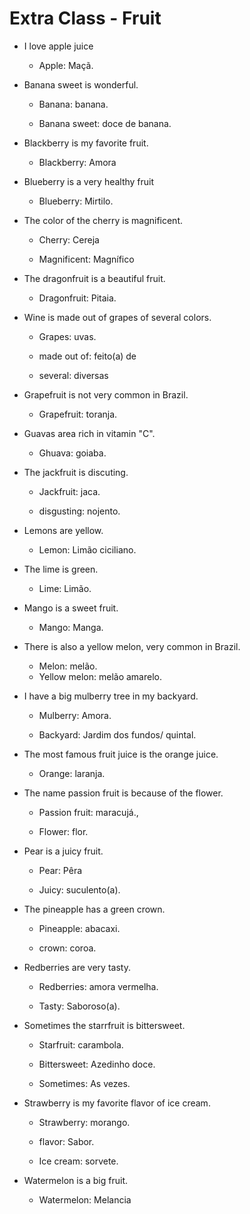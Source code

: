 # Extra Class - Fruit

* I love apple juice

	- Apple: Maçã.

* Banana sweet is wonderful.

	- Banana: banana.

	- Banana sweet: doce de banana. 

* Blackberry is my favorite fruit.

	- Blackberry: Amora

* Blueberry is a very healthy fruit

	- Blueberry: Mirtilo.

* The color of the cherry is magnificent.

	- Cherry: Cereja

	- Magnificent: Magnífico

* The dragonfruit is a beautiful fruit.

	- Dragonfruit: Pitaia.

* Wine is made out of grapes of several colors.

	- Grapes: uvas.

	- made out of: feito(a) de
	- several: diversas

* Grapefruit is not very common in Brazil.

	- Grapefruit: toranja.

* Guavas area rich in vitamin "C".

	- Ghuava: goiaba.

* The jackfruit is discuting.

	- Jackfruit: jaca.

	- disgusting: nojento.

* Lemons are yellow.

	- Lemon: Limão ciciliano.

* The lime is green.

	- Lime: Limão.

* Mango is a sweet fruit.

	- Mango: Manga.

* There is also a yellow melon, very common in Brazil.

	- Melon: melão.
	- Yellow melon: melão amarelo.

* I have a big mulberry tree in my backyard.

	- Mulberry: Amora.

	- Backyard: Jardim dos fundos/ quintal.

* The most famous fruit juice is the orange juice.

	- Orange: laranja.

* The name passion fruit is because of the flower.

	- Passion fruit: maracujá.,

	- Flower: flor.

* Pear is a juicy fruit.

	- Pear: Pêra
	
	- Juicy: suculento(a).

* The pineapple has a green crown.

	- Pineapple: abacaxi.

	- crown: coroa.

* Redberries are very tasty.

	- Redberries: amora vermelha.

	- Tasty: Saboroso(a).

* Sometimes the starrfruit is bittersweet.

	- Starfruit: carambola.

	- Bittersweet: Azedinho doce.
	- Sometimes: As vezes.

* Strawberry is my favorite flavor of ice cream.

	- Strawberry: morango.
	
	- flavor: Sabor.
	- Ice cream: sorvete.

* Watermelon is a big fruit.

	- Watermelon: Melancia

